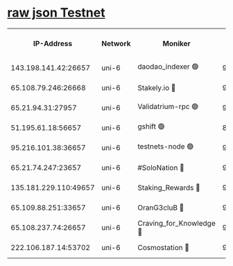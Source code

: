 [raw json Testnet](https://rpc-check.junot.stavr.tech/junot/rpc-junot-result.json)
=


<table><tr><th>IP-Address</th><th>Network</th><th>Moniker</th><th>Latest Block Height</th><th>Earliest Block Height</th><th>Catching Up</th><th>Tx Index</th><th>Voting Power</th><th>Scan Time</th></tr><tr><td>143.198.141.42:26657</td><td>uni-6</td><td>daodao_indexer 🟢</td><td>9048470</td><td>1</td><td>False</td><td>off</td><td>0</td><td>2024-03-20T06:42:56.996688656UTC</td></tr><tr><td>65.108.79.246:26668</td><td>uni-6</td><td>Stakely.io 🔴</td><td>9048464</td><td>1570872</td><td>False</td><td>on</td><td>11</td><td>2024-03-20T06:42:40.555713590UTC</td></tr><tr><td>65.21.94.31:27957</td><td>uni-6</td><td>Validatrium-rpc 🟢</td><td>9048463</td><td>2943363</td><td>False</td><td>on</td><td>0</td><td>2024-03-20T06:42:36.187592734UTC</td></tr><tr><td>51.195.61.18:56657</td><td>uni-6</td><td>gshift 🟢</td><td>8559900</td><td>7691417</td><td>False</td><td>on</td><td>0</td><td>2024-03-20T06:42:23.331888669UTC</td></tr><tr><td>95.216.101.38:36657</td><td>uni-6</td><td>testnets-node 🟢</td><td>9048465</td><td>8116304</td><td>False</td><td>on</td><td>0</td><td>2024-03-20T06:42:42.887502988UTC</td></tr><tr><td>65.21.74.247:23657</td><td>uni-6</td><td>#SoloNation 🔴</td><td>9048470</td><td>8237483</td><td>False</td><td>on</td><td>112</td><td>2024-03-20T06:42:55.719386268UTC</td></tr><tr><td>135.181.229.110:49657</td><td>uni-6</td><td>Staking_Rewards 🔴</td><td>9048473</td><td>8388763</td><td>False</td><td>on</td><td>1008</td><td>2024-03-20T06:43:03.748452931UTC</td></tr><tr><td>65.109.88.251:33657</td><td>uni-6</td><td>OranG3cluB 🔴</td><td>9048472</td><td>8418953</td><td>False</td><td>on</td><td>11</td><td>2024-03-20T06:43:01.372933117UTC</td></tr><tr><td>65.108.237.74:26657</td><td>uni-6</td><td>Craving_for_Knowledge 🔴</td><td>9048469</td><td>8985858</td><td>False</td><td>on</td><td>9004</td><td>2024-03-20T06:42:53.377492540UTC</td></tr><tr><td>222.106.187.14:53702</td><td>uni-6</td><td>Cosmostation 🔴</td><td>9048462</td><td>9017363</td><td>False</td><td>on</td><td>109013</td><td>2024-03-20T06:42:33.839339502UTC</td></tr></table>